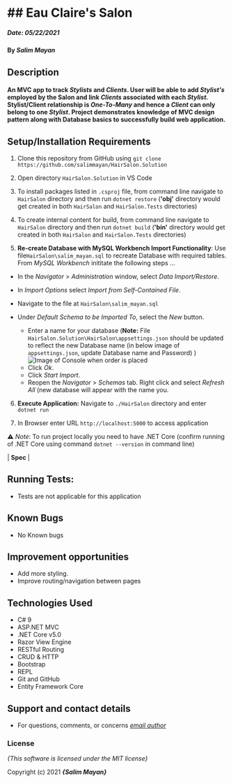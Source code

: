 
# ## Eau Claire's Salon

##### Date: **05/22/2021**

#### By **_Salim Mayan_**

## Description

#### An MVC app to track _Stylists_ and _Clients_. User will be able to add _Stylist's_ employed by the Salon and link _Clients_ associated with each _Stylist_.  Stylist/Client relationship is _One-To-Many_ and hence a _Client_ can only belong to one _Stylist_. Project demonstrates knowledge of MVC design pattern along with Database basics to successfully build web application. 

## Setup/Installation Requirements

1. Clone this repository from GitHub using `git clone https://github.com/salimmayan/HairSalon.Solution`

2. Open directory `HairSalon.Solution` in VS Code

3. To install packages listed in `.csproj` file, from command line navigate to `HairSalon`  directory and then run  `dotnet restore` (**'obj'** directory would get created in both `HairSalon`  and  `HairSalon.Tests`  directories)

4. To create internal content for build, from command line navigate to `HairSalon`  directory and then run  `dotnet build` (**'bin'** directory would get created in both `HairSalon`  and  `HairSalon.Tests`  directories)

5. **Re-create Database with MySQL Workbench Import Functionality**: Use file`HairSalon\salim_mayan.sql` to recreate Database with required tables. From _MySQL Workbench_ inititate the following steps ...
-   In the  _Navigator_  >  _Administration_  window, select  _Data Import/Restore_.
    
-   In  _Import Options_  select  _Import from Self-Contained File_.
    
-   Navigate to the file at `HairSalon\salim_mayan.sql`
    
-   Under  _Default Schema to be Imported To_, select the  _New_  button.
    
    -   Enter a name for your database (**Note:** File `HairSalon.Solution\HairSalon\appsettings.json` should be updated to reflect the new Database name (in below image of `appsettings.json`, update Database name and Password) )
    ![Image of Console when order is placed](./wwwroot/img/appsettings_json_image.png)
    - Click  _Ok_.
    - Click  _Start Import_.
    - Reopen the  _Navigator_  >  _Schemas_  tab. Right click and select  _Refresh All_ (new database will appear with the name you.

6. **Execute Application:** Navigate to `./HairSalon` directory and enter `dotnet run`

7. In Browser enter URL `http://localhost:5000` to access application

⚠️  *Note*: To run project locally you need to have .NET Core (confirm running of .NET Core using command `dotnet --version` in command line)



| **Spec** |
## Running Tests:

-  Tests are not applicable for this application

## Known Bugs

* No Known bugs

## Improvement opportunities

* Add more styling.
* Improve routing/navigation between pages

## Technologies Used

-   C# 9
-   ASP.NET MVC
-   .NET Core v5.0
-   Razor View Engine
-   RESTful Routing
-   CRUD & HTTP
-   Bootstrap
-   REPL
-   Git and GitHub
-   Entity Framework Core

## Support and contact details

* For questions, comments, or concerns *[email author](mailto:mailsalim@gmail.com?subject=[GitHub])*


### License

*{This software is licensed under the MIT license}*

Copyright (c) 2021 **_{Salim Mayan}_**